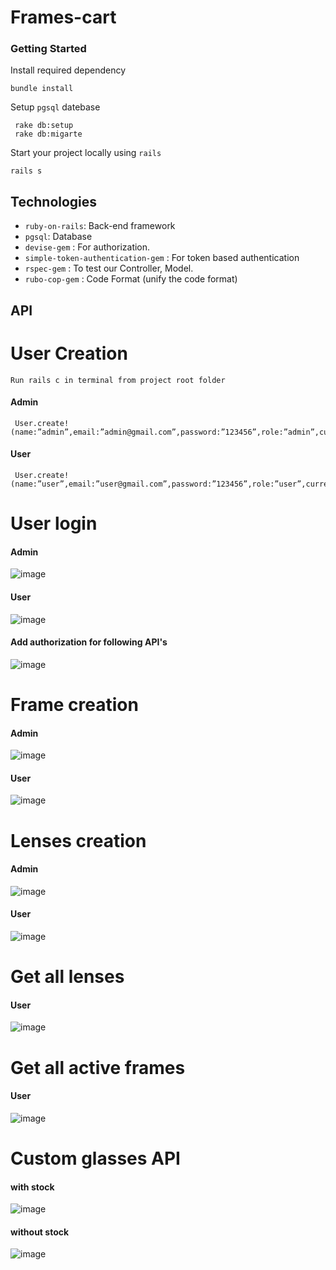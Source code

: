 # Frames-cart

### Getting Started

Install required dependency

```
bundle install
```
Setup `pgsql` datebase
```
 rake db:setup
 rake db:migarte
```
Start your project locally using `rails`
```
rails s
```


## Technologies

- `ruby-on-rails`: Back-end framework
-  `pgsql`: Database
- `devise-gem` : For authorization.
- `simple-token-authentication-gem` : For token based authentication
- `rspec-gem` : To test our Controller, Model.
- `rubo-cop-gem` : Code Format (unify the code format)

## API
# User Creation

    Run rails c in terminal from project root folder

     
  #### Admin
  ```
   User.create!(name:”admin”,email:”admin@gmail.com”,password:”123456”,role:”admin”,currency:”USD”)
 ```

 
  #### User 
  ```
   User.create!(name:”user”,email:”user@gmail.com”,password:”123456”,role:”user”,currency:”EUR”)
 ```

 # User login
 
   #### Admin
   
   ![image](https://user-images.githubusercontent.com/100595515/156371904-a7e16da4-c1d1-4d18-9ad5-e0c32e7f4ab2.png) 
   
   #### User
 
 ![image](https://user-images.githubusercontent.com/100595515/156371555-22c30229-c243-4b6e-8594-bc570b04e193.png)
 
 #### Add authorization for following API's
  ![image](https://user-images.githubusercontent.com/100595515/156374035-f553fe9e-a3d3-419b-9ae7-19593362c375.png) 
 
 # Frame creation
   #### Admin
   ![image](https://user-images.githubusercontent.com/100595515/156372517-94d93672-1578-4fec-88bf-3a83306fd4dd.png)
   
   #### User
   ![image](https://user-images.githubusercontent.com/100595515/156372668-6b3a6ae6-a3ee-443b-960b-8f2d71f10aeb.png)
   
 # Lenses creation
   #### Admin
   ![image](https://user-images.githubusercontent.com/100595515/156372859-f78a66eb-caf0-49ee-b849-3b913675f680.png)

   #### User
   ![image](https://user-images.githubusercontent.com/100595515/156372992-da8e88ee-3abb-4d79-82ab-4c6351c44678.png)
   
 # Get all lenses
   #### User
   ![image](https://user-images.githubusercontent.com/100595515/156373270-4e584957-325b-48a6-96f6-7b4f97443349.png)
   
# Get all active frames
   #### User
   ![image](https://user-images.githubusercontent.com/100595515/156373270-4e584957-325b-48a6-96f6-7b4f97443349.png)
   
# Custom glasses API

  #### with stock
  ![image](https://user-images.githubusercontent.com/100595515/156374483-7b6775ae-f9fc-4d27-92db-e17c938aca87.png)

 
  #### without stock
  ![image](https://user-images.githubusercontent.com/100595515/156378449-9de8e8b3-4b11-4369-a04c-0c2e44747e18.png)

  
  

    
   
 
